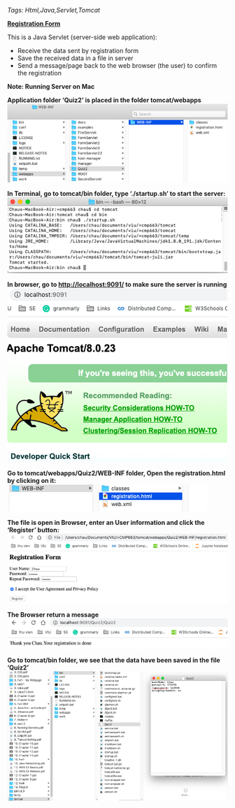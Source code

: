 ﻿*Tags: Html,Java,Servlet,Tomcat*

[**Registration Form**](https://cmn0705.github.io/Registration_Form/tomcat/webapps/Quiz2/WEB-INF/registration.html)

This is a Java Servlet (server-side web application):
* Receive the data sent by registration form
* Save the received data in a file in server
* Send a message/page back to the web browser (the user) to confirm the registration

**Note: Running Server on Mac**

**Application folder ‘Quiz2’ is placed in the folder tomcat/webapps**
![](https://github.com/cmn0705/Registration_Form/blob/master/img/image001.png)

**In Terminal, go to tomcat/bin folder, type ‘./startup.sh’ to start the server:**
![](https://github.com/cmn0705/Registration_Form/blob/master/img/image003.png)

**In browser, go to <http://localhost:9091/> to make sure the server is running**
![](https://github.com/cmn0705/Registration_Form/blob/master/img/image005.png)

**Go to tomcat/webapps/Quiz2/WEB-INF folder, Open the registration.html by clicking on it:**
![](https://github.com/cmn0705/Registration_Form/blob/master/img/image007.png)

**The file is open in Browser, enter an User information and click the ‘Register’ button:**
![](https://github.com/cmn0705/Registration_Form/blob/master/img/image008.png)

**The Browser return a message**
![](https://github.com/cmn0705/Registration_Form/blob/master/img/image010.png)

**Go to tomcat/bin folder, we see that the data have been saved in the file ‘Quiz2’**
![](https://github.com/cmn0705/Registration_Form/blob/master/img/image012.png)
